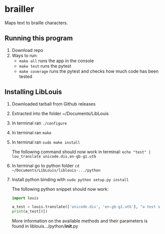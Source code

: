 # brailler

Maps text to braille characters.

## Running this program
1. Download repo
2. Ways to run:
    - `make all` runs the app in the console
    - `make test` runs the pytest
    - `make coverage` runs the pytest and checks how much code has been tested

## Installing LibLouis

1. Downloaded tarball from Github releases
2. Extracted into the folder ~/Documents/LibLouis
3. In terminal ran `./configure`
4. In terminal ran `make`
5. In terminal ran `sudo make install`

	The following command should now work in terminal:
	`echo "test" | lou_translate unicode.dis,en-gb-g1.utb`

6. In terminal go to python folder `cd ~/Documents/LibLouis/liblouis-.../python`
7. Install python binding with `sudo python setup.py install`

	The following python snippet should now work:

	```python
	import louis

	a_test = louis.translate(['unicode.dis', 'en-gb-g1.utb'], "a test string")
	print(a_test[0])
	```

	More information on the available methods and their parameters 
		is found in liblouis.../python/__init__.py

